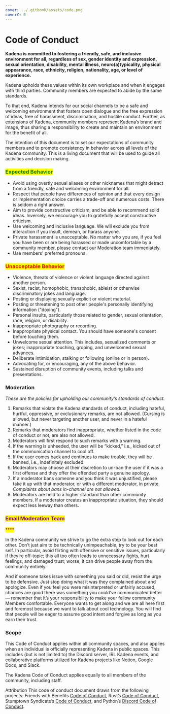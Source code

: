 ```yaml
---
cover: ../.gitbook/assets/code.png
coverY: 0
---
```


# Code of Conduct

**Kadena is committed to fostering a friendly, safe, and inclusive environment for all, regardless of sex, gender identity and expression, sexual orientation, disability, mental illness, neuro(a)typicality, physical appearance, race, ethnicity, religion, nationality, age, or level of experience.**

Kadena upholds these values within its own workplace and when it engages with third parties. Community members are expected to abide by the same standards.

To that end, Kadena intends for our social channels to be a safe and welcoming environment that fosters open dialogue and the free expression of ideas, free of harassment, discrimination, and hostile conduct. Further, as extensions of Kadena, community members represent Kadena’s brand and image, thus sharing a responsibility to create and maintain an environment for the benefit of all.

The intention of this document is to set our expectations of community members and to promote consistency in behavior across all levels of the Kadena community. This is a living document that will be used to guide all activities and decision making.

### <mark style="color:green;">Expected Behavior</mark>

* Avoid using overtly sexual aliases or other nicknames that might detract from a friendly, safe and welcoming environment for all.&#x20;
* Respect that people have differences of opinion and that every design or implementation choice carries a trade-off and numerous costs. There is seldom a right answer.&#x20;
* Aim to provide constructive criticism, and be able to recommend solid ideas. Inversely, we encourage you to gratefully accept constructive criticism.&#x20;
* Use welcoming and inclusive language. We will exclude you from interaction if you insult, demean, or harass anyone.&#x20;
* Private harassment is unacceptable. No matter who you are, if you feel you have been or are being harassed or made uncomfortable by a community member, please contact our Moderation team immediately.&#x20;
* Use members' preferred pronouns.

### <mark style="color:red;">Unacceptable Behavior</mark>

* Violence, threats of violence or violent language directed against another person.&#x20;
* Sexist, racist, homophobic, transphobic, ableist or otherwise discriminatory jokes and language.&#x20;
* Posting or displaying sexually explicit or violent material.&#x20;
* Posting or threatening to post other people's personally identifying information ("doxing").
* Personal insults, particularly those related to gender, sexual orientation, race, religion, or disability.&#x20;
* Inappropriate photography or recording.&#x20;
* Inappropriate physical contact. You should have someone's consent before touching them.&#x20;
* Unwelcome sexual attention. This includes, sexualized comments or jokes; inappropriate touching, groping, and unwelcomed sexual advances.&#x20;
* Deliberate intimidation, stalking or following (online or in person).&#x20;
* Advocating for, or encouraging, any of the above behavior.&#x20;
* Sustained disruption of community events, including talks and presentations.

### **Moderation**&#x20;

_These are the policies for upholding our community’s standards of conduct._

1. Remarks that violate the Kadena standards of conduct, including hateful, hurtful, oppressive, or exclusionary remarks, are not allowed. (Cursing is allowed, but never targeting another user, and never in a hateful manner.)&#x20;
2. Remarks that moderators find inappropriate, whether listed in the code of conduct or not, are also not allowed.&#x20;
3. Moderators will first respond to such remarks with a warning.&#x20;
4. If the warning is unheeded, the user will be “kicked,” i.e., kicked out of the communication channel to cool off.&#x20;
5. If the user comes back and continues to make trouble, they will be banned, i.e., indefinitely excluded.&#x20;
6. Moderators may choose at their discretion to un-ban the user if it was a first offense and they offer the offended party a genuine apology.&#x20;
7. If a moderator bans someone and you think it was unjustified, please take it up with that moderator, or with a different moderator, in private. _Complaints about bans in-channel are not allowed._&#x20;
8. Moderators are held to a higher standard than other community members. If a moderator creates an inappropriate situation, they should expect less leeway than others.

### <mark style="color:purple;">**Email Moderation Team**</mark>

<mark style="color:purple;">****</mark>

In the Kadena community we strive to go the extra step to look out for each other. Don’t just aim to be technically unimpeachable, try to be your best self. In particular, avoid flirting with offensive or sensitive issues, particularly if they’re off-topic; this all too often leads to unnecessary fights, hurt feelings, and damaged trust; worse, it can drive people away from the community entirely.

And if someone takes issue with something you said or did, resist the urge to be defensive. Just stop doing what it was they complained about and apologize. Even if you feel you were misinterpreted or unfairly accused, chances are good there was something you could’ve communicated better — remember that it’s your responsibility to make your fellow community Members comfortable. Everyone wants to get along and we are all here first and foremost because we want to talk about cool technology. You will find that people will be eager to assume good intent and forgive as long as you earn their trust.

### Scope

This Code of Conduct applies within all community spaces, and also applies when an individual is officially representing Kadena in public spaces. This includes (but is not limited to) the Discord server, IRL Kadena events, and collaborative platforms utilized for Kadena projects like Notion, Google Docs, and Slack.

The Kadena Code of Conduct applies equally to all members of the community, including staff.

Attribution This code of conduct document draws from the following projects: Friends with Benefits [Code of Conduct](https://github.com/friends-with-benefits/codeofconduct/blob/main/code.md), Rust’s [Code of Conduct](https://www.rust-lang.org/policies/code-of-conduct), Stumptown Syndicate’s [Code of Conduct](https://github.com/stumpsyn/policies/blob/master/citizen\_code\_of\_conduct.md), and Python’s [Discord Code of Conduct](https://www.pythondiscord.com/pages/code-of-conduct/).
